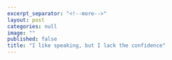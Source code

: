 ```yaml
---
excerpt_separator: "<!--more-->"
layout: post
categories: null
image: ""
published: false
title: "I like speaking, but I lack the confidence"
---
```



